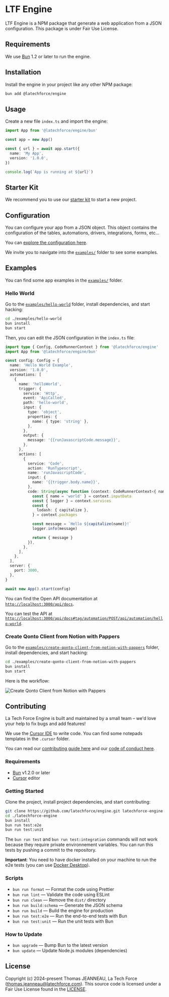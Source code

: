 # LTF Engine

LTF Engine is a NPM package that generate a web application from a JSON configuration. This package is under Fair Use License.

## Requirements

We use [Bun](https://bun.sh/) 1.2 or later to run the engine.

## Installation

Install the engine in your project like any other NPM package:

```bash
bun add @latechforce/engine
```

## Usage

Create a new file `index.ts` and import the engine:

```ts
import App from '@latechforce/engine/bun'

const app = new App()

const { url } = await app.start({
  name: 'My App',
  version: '1.0.0',
})

console.log(`App is running at ${url}`)
```

## Starter Kit

We recommend you to use our [starter kit](https://github.com/latechforce/engine-starter-kit) to start a new project.

## Configuration

You can configure your app from a JSON object. This object contains the configuration of the tables, automations, drivers, integrations, forms, etc...

You can [explore the configuration here](https://engine.latechforce.com/).

We invite you to navigate into the [`examples/`](https://github.com/latechforce/engine/tree/main/examples) folder to see some examples.

## Examples

You can find some app examples in the [`examples/`](https://github.com/latechforce/engine/tree/main/examples) folder.

### Hello World

Go to the [`examples/hello-world`](https://github.com/latechforce/engine/tree/main/examples/hello-world) folder, install dependencies, and start hacking:

```bash
cd ./examples/hello-world
bun install
bun start
```

Then, you can edit the JSON configuration in the `index.ts` file:

```ts
import type { Config, CodeRunnerContext } from '@latechforce/engine'
import App from '@latechforce/engine/bun'

const config: Config = {
  name: 'Hello World Example',
  version: '1.0.0',
  automations: [
    {
      name: 'helloWorld',
      trigger: {
        service: 'Http',
        event: 'ApiCalled',
        path: 'hello-world',
        input: {
          type: 'object',
          properties: {
            name: { type: 'string' },
          },
        },
        output: {
          message: '{{runJavascriptCode.message}}',
        },
      },
      actions: [
        {
          service: 'Code',
          action: 'RunTypescript',
          name: 'runJavascriptCode',
          input: {
            name: '{{trigger.body.name}}',
          },
          code: String(async function (context: CodeRunnerContext<{ name?: string }>) {
            const { name = 'world' } = context.inputData
            const { logger } = context.services
            const {
              lodash: { capitalize },
            } = context.packages

            const message = `Hello ${capitalize(name)}!`
            logger.info(message)

            return { message }
          }),
        },
      ],
    },
  ],
  server: {
    port: 3000,
  },
}

await new App().start(config)
```

You can find the Open API documentation at [`http://localhost:3000/api/docs`](http://localhost:3000/api/docs).

You can test the API at [`http://localhost:3000/api/docs#tag/automation/POST/api/automation/hello-world`](http://localhost:3000/api/docs#tag/automation/POST/api/automation/hello-world).

### Create Qonto Client from Notion with Pappers

Go to the [`examples/create-qonto-client-from-notion-with-pappers`](https://github.com/latechforce/engine/tree/main/examples/create-qonto-client-from-notion-with-pappers) folder, install dependencies, and start hacking:

```bash
cd ./examples/create-qonto-client-from-notion-with-pappers
bun install
bun start
```

Here is the workflow:

![Create Qonto Client from Notion with Pappers](./assets/create-qonto-client-from-notion-with-pappers.jpg)

## Contributing

La Tech Force Engine is built and maintained by a small team – we'd love your help to fix bugs and add features!

We use the [Cursor IDE](https://www.cursor.com/) to write code. You can find some notepads templates in the `.cursor` folder.

You can read our [contributing guide here](https://github.com/latechforce/engine/blob/main/CONTRIBUTING.md) and our [code of conduct here](https://github.com/latechforce/engine/blob/main/CODE_OF_CONDUCT.md).

### Requirements

- [Bun](https://bun.sh/) v1.2.0 or later
- [Cursor](https://www.cursor.com/) editor

### Getting Started

Clone the project, install project dependencies, and start contributing:

```bash
git clone https://github.com/latechforce/engine.git latechforce-engine
cd ./latechforce-engine
bun install
bun run test:e2e
bun run test:unit
```

The `bun run test` and `bun run test:integration` commands will not work because they require private environnement variables.
You can run this tests by pushing a commit to the repository.

**Important**: You need to have docker installed on your machine to run the e2e tests (you can use [Docker Desktop](https://docs.docker.com/desktop/)).

### Scripts

- `bun run format` — Format the code using Prettier
- `bun run lint` — Validate the code using ESLint
- `bun run clean` — Remove the `dist/` directory
- `bun run build:schema` — Generate the JSON schema
- `bun run build` — Build the engine for production
- `bun run test:e2e` — Run the end-to-end tests with Bun
- `bun run test:unit` — Run the unit tests with Bun

### How to Update

- `bun upgrade` — Bump Bun to the latest version
- `bun update` — Update Node.js modules (dependencies)

## License

Copyright (c) 2024-present Thomas JEANNEAU, La Tech Force (thomas.jeanneau@latechforce.com). This source code is licensed under a Fair Use License found in the [LICENSE](https://github.com/latechforce/engine/blob/main/LICENSE.md).
